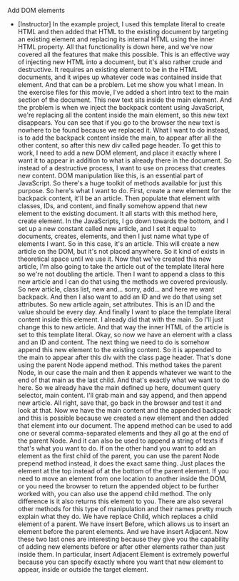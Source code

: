 Add DOM elements
- [Instructor] In the example project, I used this template literal to create HTML and then added that HTML to the existing document by targeting an existing element and replacing its internal HTML using the inner HTML property. All that functionality is down here, and we've now covered all the features that make this possible. This is an effective way of injecting new HTML into a document, but it's also rather crude and destructive. It requires an existing element to be in the HTML documents, and it wipes up whatever code was contained inside that element. And that can be a problem. Let me show you what I mean. In the exercise files for this movie, I've added a short intro text to the main section of the document. This new text sits inside the main element. And the problem is when we inject the backpack content using JavaScript, we're replacing all the content inside the main element, so this new text disappears. You can see that if you go to the browser the new text is nowhere to be found because we replaced it. What I want to do instead, is to add the backpack content inside the main, to appear after all the other content, so after this new div called page header. To get this to work, I need to add a new DOM element, and place it exactly where I want it to appear in addition to what is already there in the document. So instead of a destructive process, I want to use on process that creates new content. DOM manipulation like this, is an essential part of JavaScript. So there's a huge toolkit of methods available for just this purpose. So here's what I want to do. First, create a new element for the backpack content, it'll be an article. Then populate that element with classes, IDs, and content, and finally somehow append that new element to the existing document. It all starts with this method here, create element. In the JavaScripts, I go down towards the bottom, and I set up a new constant called new article, and I set it equal to documents, creates, elements, and then I just name what type of elements I want. So in this case, it's an article. This will create a new article on the DOM, but it's not placed anywhere. So it kind of exists in theoretical space until we use it. Now that we've created this new article, I'm also going to take the article out of the template literal here so we're not doubling the article. Then I want to append a class to this new article and I can do that using the methods we covered previously. So new article, class list, new and... sorry, add... and here we want backpack. And then I also want to add an ID and we do that using set attributes. So new article again, set attributes. This is an ID and the value should be every day. And finally I want to place the template literal content inside this element. I already did that with the main. So I'll just change this to new article. And that way the inner HTML of the article is set to this template literal. Okay, so now we have an element with a class and an ID and content. The next thing we need to do is somehow append this new element to the existing content. So it is appended to the main to appear after this div with the class page header. That's done using the parent Node append method. This method takes the parent Node, in our case the main and then it appends whatever we want to the end of that main as the last child. And that's exactly what we want to do here. So we already have the main defined up here, document query selector, main content. I'll grab main and say append, and then append new article. All right, save that, go back in the browser and test it and look at that. Now we have the main content and the appended backpack and this is possible because we created a new element and then added that element into our document. The append method can be used to add one or several comma-separated elements and they all go at the end of the parent Node. And it can also be used to append a string of texts if that's what you want to do. If on the other hand you want to add an element as the first child of the parent, you can use the parent Node prepend method instead, it does the exact same thing. Just places the element at the top instead of at the bottom of the parent element. If you need to move an element from one location to another inside the DOM, or you need the browser to return the appended object to be further worked with, you can also use the append child method. The only difference is it also returns this element to you. There are also several other methods for this type of manipulation and their names pretty much explain what they do. We have replace Child, which replaces a child element of a parent. We have insert Before, which allows us to insert an element before the parent elements. And we have insert Adjacent. Now these two last ones are interesting because they give you the capability of adding new elements before or after other elements rather than just inside them. In particular, insert Adjacent Element is extremely powerful because you can specify exactly where you want that new element to appear, inside or outside the target element.